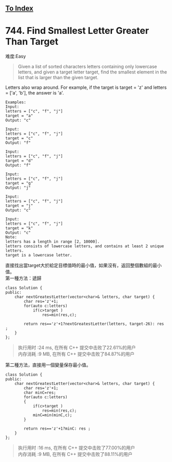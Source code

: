 [To Index](/index.md)
---
# 744. Find Smallest Letter Greater Than Target
难度:Easy
> Given a list of sorted characters letters containing only lowercase letters, and given a target letter target, find the smallest element in the list that is larger than the given target.

Letters also wrap around. For example, if the target is target = 'z' and letters = ['a', 'b'], the answer is 'a'.

```
Examples:
Input:
letters = ["c", "f", "j"]
target = "a"
Output: "c"

Input:
letters = ["c", "f", "j"]
target = "c"
Output: "f"

Input:
letters = ["c", "f", "j"]
target = "d"
Output: "f"

Input:
letters = ["c", "f", "j"]
target = "g"
Output: "j"

Input:
letters = ["c", "f", "j"]
target = "j"
Output: "c"

Input:
letters = ["c", "f", "j"]
target = "k"
Output: "c"
Note:
letters has a length in range [2, 10000].
letters consists of lowercase letters, and contains at least 2 unique letters.
target is a lowercase letter.
```
直接找出當target大於給定目標值時的最小值，如果沒有，返回整個數組的最小值。  
第一種方法：遞歸
```
class Solution {
public:
    char nextGreatestLetter(vector<char>& letters, char target) {
        char res='z'+1;
        for(auto c:letters)
            if(c>target )
                res=min(res,c);
        
        return res=='z'+1?nextGreatestLetter(letters, target-26): res ;
    }
};
```

> 执行用时 :24 ms, 在所有 C++ 提交中击败了22.61%的用户   
内存消耗 :9 MB, 在所有 C++ 提交中击败了84.87%的用户

第二種方法，直接用一個變量保存最小值。   

```
class Solution {
public:
    char nextGreatestLetter(vector<char>& letters, char target) {
        char res='z'+1;
        char minC=res;
        for(auto c:letters)
        {
            if(c>target )
                res=min(res,c);
            minC=min(minC,c);
        }
        
        return res=='z'+1?minC: res ;
    }
};
```

> 执行用时 :16 ms, 在所有 C++ 提交中击败了77.00%的用户   
内存消耗 :9 MB, 在所有 C++ 提交中击败了88.11%的用户
